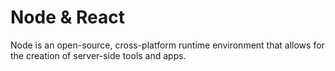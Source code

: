 # Node & React

Node is an open-source, cross-platform runtime environment that allows for the creation of server-side tools and apps.